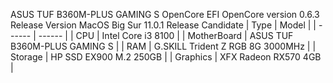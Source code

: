 ASUS TUF B360M-PLUS GAMING S OpenCore EFI
OpenCore version 0.6.3 Release Version MacOS Big Sur 11.0.1 Release Candidate
| Type  | Model |
| ------ | ------ |
| CPU | Intel Core i3 8100 |
| MotherBoard | ASUS TUF B360M-PLUS GAMING S |
| RAM | G.SKILL Trident Z RGB 8G 3000MHz |
| Storage | HP SSD EX900 M.2 250GB |
| Graphics | XFX Radeon RX570 4GB |
